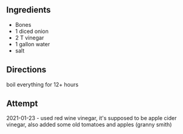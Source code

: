 ## Ingredients
* Bones
* 1 diced onion
* 2 T vinegar
* 1 gallon water
* salt

## Directions
boil everything for 12+ hours

## Attempt
2021-01-23 - used red wine vinegar, it's supposed to be apple cider vinegar, also added some old tomatoes and apples (granny smith)
